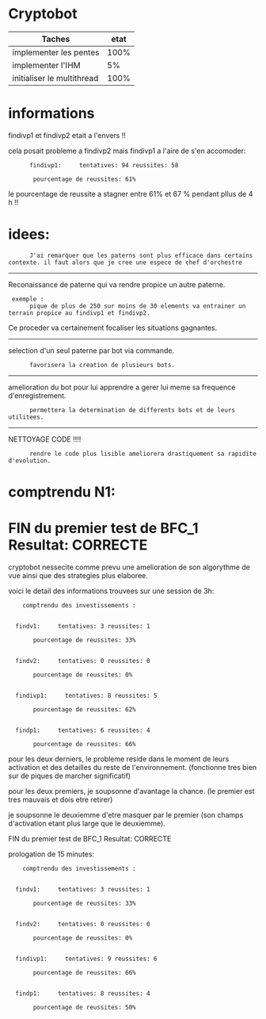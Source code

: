 # Cryptobot

| Taches | etat |
| --------- | --------- |
| implementer les pentes  | 100%  |
| implementer l'IHM   | 5%  |
| initialiser le multithread   | 100%  |

# informations

findivp1 et findivp2 etait a l'envers !!

cela posait probleme a findivp2 mais findivp1 a l'aire de s'en accomoder:

          findivp1:     tentatives: 94 reussites: 58

           pourcentage de reussites: 61%

le pourcentage de reussite a stagner entre 61% et 67 % pendant pllus de 4 h !!

# idees:

          J'ai remarquer que les paterns sont plus efficace dans certains contexte. il faut alors que je cree une espece de chef d'orchestre

--------------------------------------------------------------

Reconaissance de paterne qui va rendre propice un autre paterne.

     exemple :
          pique de plus de 250 sur moins de 30 elements va entrainer un terrain propice au findivp1 et findivp2.

Ce proceder va certainement focaliser les situations gagnantes.

-----------------------------------------------------------------------------------------

selection d'un seul paterne par bot via commande.

          favorisera la creation de plusieurs bots.

-----------------------------------------------------------------------------------------

amelioration du bot pour lui apprendre a gerer lui meme sa frequence d'enregistrement.

          permettera la determination de differents bots et de leurs utilitees.

-----------------------------------------------------------------------------------------

NETTOYAGE CODE !!!!

          rendre le code plus lisible ameliorera drastiquement sa rapidite d'evolution.

# comptrendu N1: 
# FIN du premier test de BFC_1 Resultat: CORRECTE


cryptobot nessecite comme prevu une amelioration de son algorythme de vue ainsi que des strategies plus elaboree.

voici le detail des informations trouvees sur une session de 3h:

        comptrendu des investissements : 


      findv1:     tentatives: 3 reussites: 1

           pourcentage de reussites: 33%


      findv2:     tentatives: 0 reussites: 0

           pourcentage de reussites: 0%


      findivp1:     tentatives: 8 reussites: 5

           pourcentage de reussites: 62%


      findp1:     tentatives: 6 reussites: 4

           pourcentage de reussites: 66%

pour les deux derniers, le probleme reside dans le moment de leurs activation et des detailles du reste de l'environnement. (fonctionne tres bien sur de piques de marcher significatif)

pour les deux premiers, je soupsonne d'avantage la chance. (le premier est tres mauvais et dois etre retirer)

je soupsonne le deuxiemme d'etre masquer par le premier (son champs d'activation etant plus large que le deuxiemme). 

FIN du premier test de BFC_1 Resultat: CORRECTE

prologation de 15 minutes:

        comptrendu des investissements : 


      findv1:     tentatives: 3 reussites: 1

           pourcentage de reussites: 33%


      findv2:     tentatives: 0 reussites: 0

           pourcentage de reussites: 0%


      findivp1:     tentatives: 9 reussites: 6

           pourcentage de reussites: 66%


      findp1:     tentatives: 8 reussites: 4

           pourcentage de reussites: 50%
